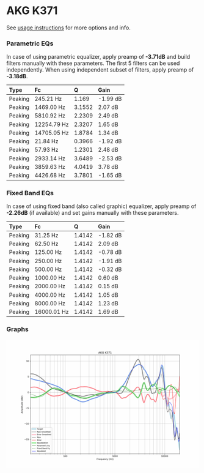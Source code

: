 # AKG K371
See [usage instructions](https://github.com/jaakkopasanen/AutoEq#usage) for more options and info.

### Parametric EQs
In case of using parametric equalizer, apply preamp of **-3.71dB** and build filters manually
with these parameters. The first 5 filters can be used independently.
When using independent subset of filters, apply preamp of **-3.18dB**.

| Type    | Fc          |      Q | Gain     |
|:--------|:------------|:-------|:---------|
| Peaking | 245.21 Hz   | 1.169  | -1.99 dB |
| Peaking | 1469.00 Hz  | 3.1552 | 2.07 dB  |
| Peaking | 5810.92 Hz  | 2.2309 | 2.49 dB  |
| Peaking | 12254.79 Hz | 2.3207 | 1.65 dB  |
| Peaking | 14705.05 Hz | 1.8784 | 1.34 dB  |
| Peaking | 21.84 Hz    | 0.3966 | -1.92 dB |
| Peaking | 57.93 Hz    | 1.2301 | 2.48 dB  |
| Peaking | 2933.14 Hz  | 3.6489 | -2.53 dB |
| Peaking | 3859.63 Hz  | 4.0419 | 3.78 dB  |
| Peaking | 4426.68 Hz  | 3.7801 | -1.65 dB |

### Fixed Band EQs
In case of using fixed band (also called graphic) equalizer, apply preamp of **-2.26dB**
(if available) and set gains manually with these parameters.

| Type    | Fc          |      Q | Gain     |
|:--------|:------------|:-------|:---------|
| Peaking | 31.25 Hz    | 1.4142 | -1.82 dB |
| Peaking | 62.50 Hz    | 1.4142 | 2.09 dB  |
| Peaking | 125.00 Hz   | 1.4142 | -0.78 dB |
| Peaking | 250.00 Hz   | 1.4142 | -1.91 dB |
| Peaking | 500.00 Hz   | 1.4142 | -0.32 dB |
| Peaking | 1000.00 Hz  | 1.4142 | 0.60 dB  |
| Peaking | 2000.00 Hz  | 1.4142 | 0.15 dB  |
| Peaking | 4000.00 Hz  | 1.4142 | 1.05 dB  |
| Peaking | 8000.00 Hz  | 1.4142 | 1.23 dB  |
| Peaking | 16000.01 Hz | 1.4142 | 1.69 dB  |

### Graphs
![](./AKG%20K371.png)